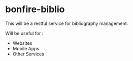 # bonfire-biblio

This will be a restful service for bibliography management.  

Will be useful for : 
- Websites
- Mobile Apps
- Other Services
